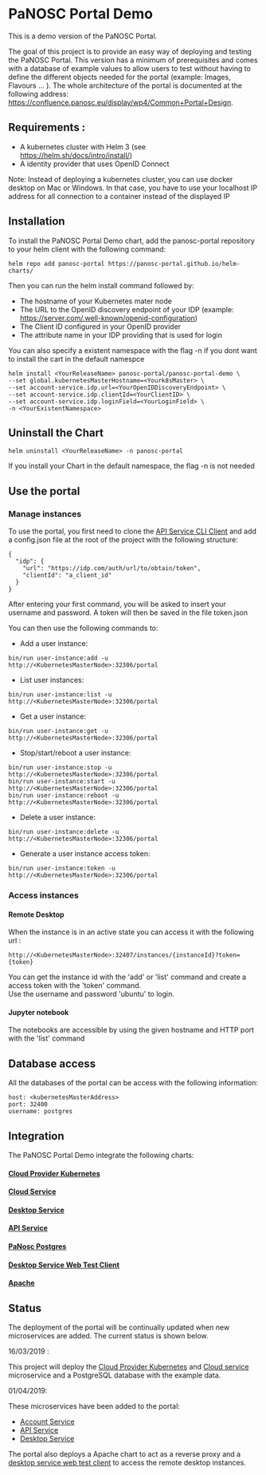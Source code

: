 PaNOSC Portal Demo
====================

This is a demo version of the PaNOSC Portal.

The goal of this project is to provide an easy way of deploying and testing the PaNOSC Portal. This version has a minimum of prerequisites and comes with a database of 
example values to allow users to test without having to define the different objects needed for the portal (example: Images, Flavours ... ).
The whole architecture of the portal is documented at the following address: https://confluence.panosc.eu/display/wp4/Common+Portal+Design.

## Requirements :
- A kubernetes cluster with Helm 3 (see https://helm.sh/docs/intro/install/)
- A identity provider that uses OpenID Connect

Note: Instead of deploying a kubernetes cluster, you can use docker desktop on Mac or Windows. 
In that case, you have to use your localhost IP address for all connection to a container
instead of the displayed IP

## Installation
To install the PaNOSC Portal Demo chart, add the panosc-portal repository to your helm client with the following command:
```
helm repo add panosc-portal https://panosc-portal.github.io/helm-charts/
```

Then you can run the helm install command followed by: 
- The hostname of your Kubernetes mater node
- The URL to the OpenID discovery endpoint of your IDP (example: https://server.com/.well-known/openid-configuration)
- The Client ID configured in your OpenID provider 
- The attribute name in your IDP providing that is used for login 

You can also specify a existent namespace with the flag -n if you dont want to install the cart in the default namespce
```
helm install <YourReleaseName> panosc-portal/panosc-portal-demo \
--set global.kubernetesMasterHostname=<Yourk8sMaster> \
--set account-service.idp.url=<YourOpenIDDiscoveryEndpoint> \
--set account-service.idp.clientId=<YourClientID> \
--set account-service.idp.loginField=<YourLoginField> \
-n <YourExistentNamespace>
```


## Uninstall the Chart
```
helm uninstall <YourReleaseName> -n panosc-portal
```
If you install your Chart in the default namespace, the flag -n is not needed


## Use the portal

### Manage instances
To use the portal, you first need to clone the [API Service CLI Client](https://github.com/panosc-portal/api-service-client-cli)
and add a config.json file at the root of the project with the following structure:
```
{
  "idp": {
    "url": "https://idp.com/auth/url/to/obtain/token",
    "clientId": "a_client_id"
  }
}
```
After entering your first command, you will be asked to insert your username and password. A token will then be saved in the file token.json 

You can then use the following commands to:

- Add a user instance:
```
bin/run user-instance:add -u http://<KubernetesMasterNode>:32306/portal
```

- List user instances:
```
bin/run user-instance:list -u http://<KubernetesMasterNode>:32306/portal
```

- Get a user instance:
```
bin/run user-instance:get -u http://<KubernetesMasterNode>:32306/portal
```

- Stop/start/reboot a user instance:
```
bin/run user-instance:stop -u http://<KubernetesMasterNode>:32306/portal
bin/run user-instance:start -u http://<KubernetesMasterNode>:32306/portal
bin/run user-instance:reboot -u http://<KubernetesMasterNode>:32306/portal
```

- Delete a user instance:
```
bin/run user-instance:delete -u http://<KubernetesMasterNode>:32306/portal
```

- Generate a user instance access token:
```
bin/run user-instance:token -u http://<KubernetesMasterNode>:32306/portal
```



### Access instances
#### Remote Desktop
When the instance is in an active state you can access it with the following url :
```
http://<KubernetesMasterNode>:32407/instances/{instanceId}?token={token}
```
You can get the instance id with the 'add' or 'list' command and create a access token with the 'token' command.  
Use the username and password 'ubuntu' to login.

#### Jupyter notebook 
The notebooks are accessible by using the given hostname and HTTP port with the 'list' command  

## Database access
All the databases of the portal can be access with the following information:  
```  
host: <kubernetesMasterAddress>
port: 32400
username: postgres
```

## Integration
The PaNOSC Portal Demo integrate the following charts: 

#### [Cloud Provider Kubernetes](../cloud-provider-kubernetes/README.md)

#### [Cloud Service](../cloud-service/README.md)

#### [Desktop Service](../desktop-service/README.md)

#### [API Service](../api-service/README.md)

#### [PaNosc Postgres](../panosc-postgres/README.md)

#### [Desktop Service Web Test Client](../desktop-service-web-test-client/README.md)

#### [Apache](https://github.com/bitnami/charts/tree/master/bitnami/apache)
 
## Status

The deployment of the portal will be continually updated when new microservices are added. The current status is shown below.

16/03/2019 :

This project will deploy the  [Cloud Provider Kubernetes](https://github.com/panosc-portal/cloud-provider-kubernetes) and [Cloud service](https://github.com/panosc-portal/cloud-service) microservice and a PostgreSQL database with the example data.
 
01/04/2019:

These microservices have been added to the portal:

- [Account Service](https://github.com/panosc-portal/account-service)
- [API Service](https://github.com/panosc-portal/api-service)
- [Desktop Service](https://github.com/panosc-portal/desktop-service)

The portal also deploys a Apache chart to act as a reverse proxy and a [desktop service web test client](https://github.com/panosc-portal/desktop-service-web-test-client) to access the remote desktop instances.

